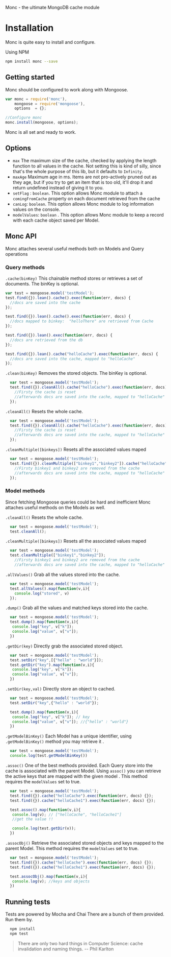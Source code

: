 Monc - the ultimate MongoDB cache module

# Installation
Monc is quite easy to install and configure.

Using NPM
```bash
npm install monc --save
```


## Getting started
Monc should be configured to work along with Mongoose.

```javascript
var monc = require('monc'),
    mongoose = require('mongoose'),
    options  = {};

//Configure monc
monc.install(mongoose, options);
```

Monc is all set and ready to work.

## Options
* `max` The maximum size of the cache, checked by applying the length
  function to all values in the cache.  Not setting this is kind of
  silly, since that's the whole purpose of this lib, but it defaults
  to `Infinity`.
* `maxAge` Maximum age in ms.  Items are not pro-actively pruned out
  as they age, but if you try to get an item that is too old, it'll
  drop it and return undefined instead of giving it to you.
* `setFlag` : `boolean`. This option allows Monc module to attach a `comingFromCache` property on
  each document retrieved from the cache
* `canLog`: `boolean`. This option allows Monc module to log information values on the console.
* `modelValues`: `boolean` . This option allows Monc module to keep a record with each cache object saved per Model.

## Monc API

Monc attaches several useful methods both on Models and Query operations

### Query methods

`.cache(binKey)` This chainable method stores or retrieves a set of documents.
The binKey is optional.

```javascript
var test = mongoose.model('testModel');
test.find({}).lean().cache().exec(function(err, docs) {
  //docs are saved into the cache  
});

test.find({}).lean().cache().exec(function(err, docs) {
  //docs mapped to binkey:  "helloThere" are retrieved from Cache
});

test.find({}).lean().exec(function(err, docs) {
  //docs are retrieved from the db
});

test.find({}).lean().cache("helloCache").exec(function(err, docs) {
  //docs are saved into the cache, mapped to "helloCache"
});

```

`.clean(binKey)` Removes the stored objects.
The binKey is optional.
```javascript
  var test = mongoose.model('testModel');
  test.find({}).cleanAll().cache("helloCache").exec(function(err, docs) {
    //Firsty the cache is reset
    //afterwards docs are saved into the cache, mapped to "helloCache"
  });
```

`.cleanAll()` Resets the whole cache.
```javascript
  var test = mongoose.model('testModel');
  test.find({}).cleanAll().cache("helloCache").exec(function(err, docs) {
    //Firsty the cache is reset
    //afterwards docs are saved into the cache, mapped to "helloCache"
  });
```

`.cleanMultiple([binkeys])` Resets all the associated values maped
```javascript
  var test = mongoose.model('testModel');
  test.find({}).cleanMultiple(["binkey1","binkey2"]).cache("helloCache").exec(function(err, docs) {
    //Firsty binkey1 and binkey2 are removed from the cache
    //afterwards docs are saved into the cache, mapped to "helloCache"
  });
```
### Model methods

Since fetching Mongoose queries could be hard and inefficient Monc attaches useful methods on the Models as well.


`.cleanAll()` Resets the whole cache.
```javascript
  var test = mongoose.model('testModel');
  test.cleanAll();
```

`.cleanMultiple([binkeys])` Resets all the associated values maped
```javascript
  var test = mongoose.model('testModel');
  test.cleanMultiple(["binkey1","binkey2"]);
    //Firsty binkey1 and binkey2 are removed from the cache
    //afterwards docs are saved into the cache, mapped to "helloCache"
```


`.allValues()` Grab all the values stored into the cache.
```javascript
  var test = mongoose.model('testModel');
  test.allValues().map(function(v,i){
    console.log("stored", v)
  });
```

`.dump()` Grab all the values and matched keys stored into the cache.
```javascript
  var test = mongoose.model('testModel');
  test.dump().map(function(v,i){
   console.log("key", v["k"]);
   console.log("value", v["v"]);
  })
```

`.getDir(key)` Directly grab the associated stored object.
```javascript
  var test = mongoose.model('testModel');
  test.setDir("key",[{"hello" : "world"}]);
  test.getDir("key").map(function(v,i){
   console.log("key", v["k"]);
   console.log("value", v["v"]);
  })
```

`.setDir(key,val)` Directly store an object to cached.
```javascript
  var test = mongoose.model('testModel');
  test.setDir("key",{"hello" : "world"});

  test.dump().map(function(v,i){
   console.log("key", v["k"]); // key
   console.log("value", v["v"]); //{"hello" : "world"}
  })
```

`.getModelBinKey()` Each Model has a unique identifier, using `.getModelBinKey()` method you may retrieve it .
```javascript
  var test = mongoose.model('testModel');
  console.log(test.getModelBinKey())
```

`.assoc()` One of the best methods provided. Each Query store into the cache is associated with the parent Model. Using `assoc()` you can retrieve the active keys that are mapped with the given model . This method requires the `modelValues` set to true.
```javascript
  var test = mongoose.model('testModel');
  test.find({}).cache("helloCache").exec(function(err, docs) {});
  test.find({}).cache("helloCache1").exec(function(err, docs) {});

  test.assoc().map(function(v,i){
   console.log(v); // ["helloCache", "helloCache1"]
   //get the value !!

   console.log(test.getDir(v));
  })
```


`.assocObj()` Retrieve the associated stored objects and keys mapped to the parent Model. This method requires the `modelValues` set to true.
```javascript
  var test = mongoose.model('testModel');
  test.find({}).cache("helloCache").exec(function(err, docs) {});
  test.find({}).cache("helloCache1").exec(function(err, docs) {});

  test.assocObj().map(function(v,i){
   console.log(v); //keys and objects
  })
```

## Running tests
Tests are powered by Mocha and Chai
There are a bunch of them provided. Run them by.

```bash
  npm install
  npm test
```


>There are only two hard things in Computer Science: cache invalidation and naming things. -- Phil Karlton
